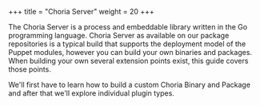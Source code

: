 +++
title = "Choria Server"
weight = 20
+++

The Choria Server is a process and embeddable library written in the Go programming language.  Choria Server as available on our package repositories is a typical build that supports the deployment model of the Puppet modules, however you can build your own binaries and packages. When building your own several extension points exist, this guide covers those points.

We'll first have to learn how to build a custom Choria Binary and Package and after that we'll explore individual plugin types.
